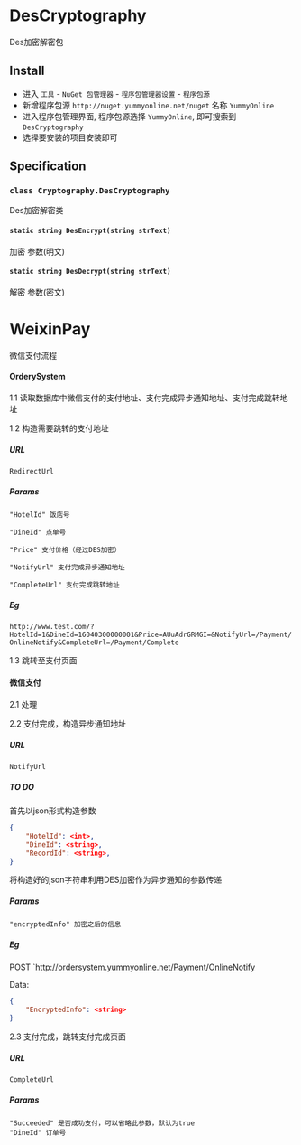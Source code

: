 # DesCryptography
Des加密解密包

## Install
- 进入 `工具` - `NuGet 包管理器` - `程序包管理器设置` - `程序包源`
- 新增程序包源 `http://nuget.yummyonline.net/nuget` 名称 `YummyOnline`
- 进入程序包管理界面, 程序包源选择 `YummyOnline`, 即可搜索到 `DesCryptography`
- 选择要安装的项目安装即可

## Specification

### `class Cryptography.DesCryptography`
Des加密解密类
#### `static string DesEncrypt(string strText)`
加密
参数(明文)

#### `static string DesDecrypt(string strText)`
解密
参数(密文)

# WeixinPay
微信支付流程

#### OrderySystem

1.1 读取数据库中微信支付的支付地址、支付完成异步通知地址、支付完成跳转地址

1.2 构造需要跳转的支付地址

##### URL
`RedirectUrl`
##### Params
```
"HotelId" 饭店号

"DineId" 点单号

"Price" 支付价格（经过DES加密）

"NotifyUrl" 支付完成异步通知地址

"CompleteUrl" 支付完成跳转地址
```

##### Eg
`http://www.test.com/?HotelId=1&DineId=16040300000001&Price=AUuAdrGRMGI=&NotifyUrl=/Payment/OnlineNotify&CompleteUrl=/Payment/Complete`

1.3 跳转至支付页面

#### 微信支付

2.1 处理

2.2 支付完成，构造异步通知地址

##### URL
`NotifyUrl`
##### TO DO
首先以json形式构造参数
```json
{
	"HotelId": <int>,
	"DineId": <string>,
	"RecordId": <string>,
}
```
将构造好的json字符串利用DES加密作为异步通知的参数传递

##### Params
```
"encryptedInfo" 加密之后的信息
```

##### Eg
POST
`http://ordersystem.yummyonline.net/Payment/OnlineNotify

Data:
```json
{
	"EncryptedInfo": <string>
}
```

2.3 支付完成，跳转支付完成页面
##### URL
`CompleteUrl`
##### Params
```
"Succeeded" 是否成功支付，可以省略此参数，默认为true
"DineId" 订单号
```
